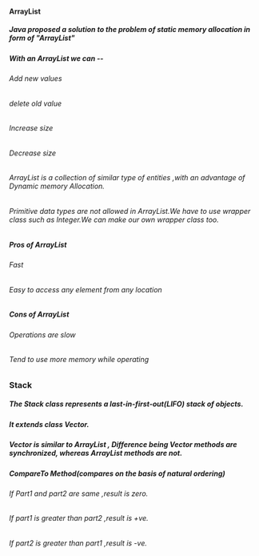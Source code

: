 #### ArrayList

##### Java proposed a solution to the problem of static memory allocation in form of "ArrayList"


##### With an ArrayList we can --
###### Add new values
###### delete old value
###### Increase size
###### Decrease size

###### ArrayList is a collection of similar type of entities ,with an advantage of Dynamic memory Allocation.
###### Primitive data types are not allowed in ArrayList.We have to use wrapper class such as Integer.We can make our own wrapper class too.

##### Pros of ArrayList
###### Fast
###### Easy to access any element from any location

##### Cons of ArrayList
###### Operations are slow
###### Tend to use more memory while operating


### Stack
##### The Stack class represents a last-in-first-out(LIFO) stack of objects.
##### It extends class Vector.
##### Vector is similar to ArrayList , Difference being Vector methods are synchronized, whereas ArrayList methods are not.

##### CompareTo Method(compares on the basis of natural ordering)
###### If Part1 and part2 are same ,result is zero.
###### If part1 is greater than part2 ,result is +ve.
###### If part2 is greater than part1 ,result is -ve.

